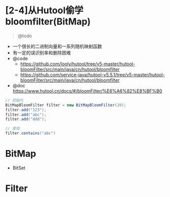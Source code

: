 # [2-4]从Hutool偷学bloomfilter(BitMap)

> @todo

- 一个很长的二进制向量和一系列随机映射函数
- 有一定的误识别率和删除困难
- @code 
  - https://github.com/looly/hutool/tree/v5-master/hutool-bloomFilter/src/main/java/cn/hutool/bloomfilter
  - https://github.com/service-java/hutool-v5.5.1/tree/v5-master/hutool-bloomFilter/src/main/java/cn/hutool/bloomfilter
- @doc https://www.hutool.cn/docs/#/bloomFilter/%E6%A6%82%E8%BF%B0

```java
// 初始化
BitMapBloomFilter filter = new BitMapBloomFilter(10);
filter.add("123");
filter.add("abc");
filter.add("ddd");

// 查找
filter.contains("abc")
```

# BitMap

- BitSet

# Filter

